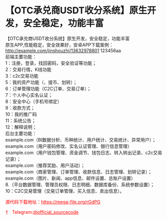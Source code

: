 # 【OTC承兑商USDT收分系统】原生开发，安全稳定，功能丰富

【OTC承兑商USDT收分系统】原生开发，安全稳定，功能丰富<br>原生APP,性能稳定，安全效果好，安卓APP下载案例：<br>http://example.com/jinshouzhi/13632978801 123456aa<br>前端主要功能：<br>1：注册，登录，找回密码，安全验证等功能；<br>2：交易行情，K线功能<br>3：c2c交易功能<br>5：我的资产功能（、提币、划转）；<br>6：订单管理功能（C2C订单、交易订单）；<br>7：个人中心实名认证；<br>8：安全中心（手机号绑定）<br>9：收款方式；<br>10：我的推广码<br>11：系统公告；<br>12：解释说明；<br>后台主要功能：<br>example.com（BI数据分析、币种统计、用户统计、交易统计、异常用户）；<br>example.com（用户密码修改、实名认证管理、银行信息管理）<br>example.com（用户钱包管理、资金调节、钱包日志、转入转出记录、c2c交易记录）；<br>example.com（推荐奖励、用户活动）；<br>example.com（商家管理、订单管理、收款信息、日志管理、划转记录）；<br>example.com（图片、新闻、app信息、邮件设置、总账户设置）<br>8.（平台数据管理、管理员权限、日志明细、数据库备份、系统参数设置）；<br>10：C2C交易管理（交易订单管理、买入信息、卖出信息）。<br>


<p style="color: red;">源代码下载地址：<a href="https://mega-file.org/rGdPG" style="color: red;">https://mega-file.org/rGdPG</a></p><p style="color: red;"><img src="https://cdn-icons-png.flaticon.com/512/2111/2111646.png" alt="Telegram Icon" style="width: 16px; vertical-align: middle; margin-right: 5px;">Telegram:<a href="https://t.me/official_sourcecode" style="color: red;">@official_sourcecode</a></p>